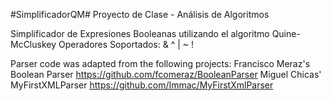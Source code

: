 #SimplificadorQM#
Proyecto de Clase - Análisis de Algoritmos

Simplificador de Expresiones Booleanas utilizando el algoritmo Quine-McCluskey
Operadores Soportados:
& ^ | ~ !

Parser code was adapted from the following projects:
Francisco Meraz's Boolean Parser
https://github.com/fcomeraz/BooleanParser
Miguel Chicas' MyFirstXMLParser
https://github.com/Immac/MyFirstXmlParser